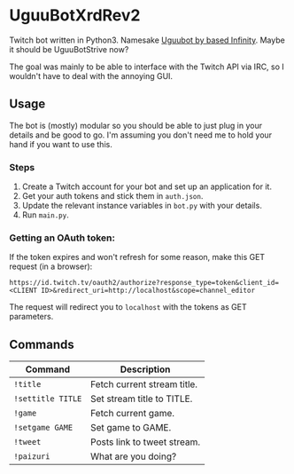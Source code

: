 # UguuBotXrdRev2
Twitch bot written in Python3. Namesake [Uguubot by based Infinity](https://uguubot.com/). Maybe it should be UguuBotStrive now?

The goal was mainly to be able to interface with the Twitch API via IRC, so I wouldn't have to deal with the annoying GUI.

## Usage
The bot is (mostly) modular so you should be able to just plug in your details and be good to go. I'm assuming you don't need me to hold your hand if you want to use this.

### Steps
1. Create a Twitch account for your bot and set up an application for it.
2. Get your auth tokens and stick them in `auth.json`.
3. Update the relevant instance variables in `bot.py` with your details.
4. Run `main.py`.

### Getting an OAuth token:
If the token expires and won't refresh for some reason, make this GET request (in a browser):
```
https://id.twitch.tv/oauth2/authorize?response_type=token&client_id=<CLIENT ID>&redirect_uri=http://localhost&scope=channel_editor
```
The request will redirect you to `localhost` with the tokens as GET parameters.

## Commands
| **Command**       | **Description**             |
|-------------------|-----------------------------|
| `!title`          | Fetch current stream title. |
| `!settitle TITLE` | Set stream title to TITLE.  |
| `!game`           | Fetch current game.         |
| `!setgame GAME`   | Set game to GAME.           |
| `!tweet`          | Posts link to tweet stream. |
| `!paizuri`        | What are you doing?         |
